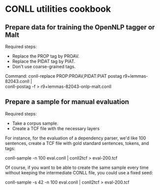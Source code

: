 # CONLL utilities cookbook

## Prepare data for training the OpenNLP tagger or Malt

Required steps:

* Replace the PROP tag by PROAV.
* Replace the PIDAT tag by PIAT.
* Don't use coarse-grained tags.

Command:
  conll-replace PROP:PROAV,PIDAT:PIAT postag r9+lemmas-82043.conll | \
    conll-postag -f > r9+lemmas-82043-onlp-malt.conll


## Prepare a sample for manual evaluation

Required steps:

* Take a corpus sample.
* Create a TCF file with the necessary layers

For instance, for the evaluation of a dependency parser, we'd like 100
sentences, create a TCF file with gold standard sentences, tokens, and
tags:

  conll-sample -n 100 eval.conll | conll2tcf > eval-200.tcf

Of course, if you want to be able to create the same sample every time
without keeping the intermediate CONLL file, you could use a fixed
seed:

  conll-sample -s 42 -n 100 eval.conll | conll2tcf > eval-200.tcf


